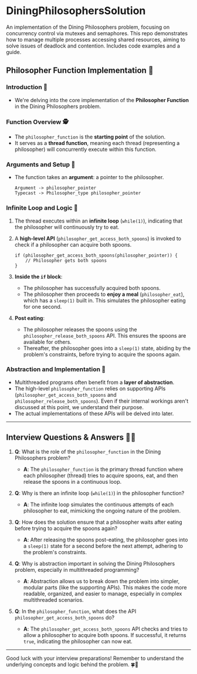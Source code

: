 # DiningPhilosophersSolution
An implementation of the Dining Philosophers problem, focusing on concurrency control via mutexes and semaphores. This repo demonstrates how to manage multiple processes accessing shared resources, aiming to solve issues of deadlock and contention. Includes code examples and a guide.

## Philosopher Function Implementation  📝

### Introduction 📖

- We're delving into the core implementation of the **Philosopher Function** in the Dining Philosophers problem.
  
### Function Overview 🕵️

- The `philosopher_function` is the **starting point** of the solution.
- It serves as a **thread function**, meaning each thread (representing a philosopher) will concurrently execute within this function.

### Arguments and Setup 🔧

- The function takes an **argument**: a pointer to the philosopher.
    ```pseudo
    Argument -> philosopher_pointer
    Typecast -> Philosopher_type philosopher_pointer
    ```

### Infinite Loop and Logic 🔄

1. The thread executes within an **infinite loop** (`while(1)`), indicating that the philosopher will continuously try to eat.
   
2. A **high-level API** (`philosopher_get_access_both_spoons`) is invoked to check if a philosopher can acquire both spoons.
    ```pseudo
    if (philosopher_get_access_both_spoons(philosopher_pointer)) {
        // Philosopher gets both spoons
    }
    ```

3. **Inside the `if` block**:
    - The philosopher has successfully acquired both spoons.
    - The philosopher then proceeds to **enjoy a meal** (`philosopher_eat`), which has a `sleep(1)` built in. This simulates the philosopher eating for one second.
   
4. **Post eating**:
    - The philosopher releases the spoons using the `philosopher_release_both_spoons` API. This ensures the spoons are available for others.
    - Thereafter, the philosopher goes into a `sleep(1)` state, abiding by the problem's constraints, before trying to acquire the spoons again.

### Abstraction and Implementation 🧠

- Multithreaded programs often benefit from a **layer of abstraction**.
- The high-level `philosopher_function` relies on supporting APIs (`philosopher_get_access_both_spoons` and `philosopher_release_both_spoons`). Even if their internal workings aren't discussed at this point, we understand their purpose.
- The actual implementations of these APIs will be delved into later.

---

## Interview Questions & Answers 🤔💬

1. **Q**: What is the role of the `philosopher_function` in the Dining Philosophers problem?
   - **A**: The `philosopher_function` is the primary thread function where each philosopher (thread) tries to acquire spoons, eat, and then release the spoons in a continuous loop.

2. **Q**: Why is there an infinite loop (`while(1)`) in the philosopher function?
   - **A**: The infinite loop simulates the continuous attempts of each philosopher to eat, mimicking the ongoing nature of the problem.

3. **Q**: How does the solution ensure that a philosopher waits after eating before trying to acquire the spoons again?
   - **A**: After releasing the spoons post-eating, the philosopher goes into a `sleep(1)` state for a second before the next attempt, adhering to the problem's constraints.

4. **Q**: Why is abstraction important in solving the Dining Philosophers problem, especially in multithreaded programming?
   - **A**: Abstraction allows us to break down the problem into simpler, modular parts (like the supporting APIs). This makes the code more readable, organized, and easier to manage, especially in complex multithreaded scenarios.

5. **Q**: In the `philosopher_function`, what does the API `philosopher_get_access_both_spoons` do?
   - **A**: The `philosopher_get_access_both_spoons` API checks and tries to allow a philosopher to acquire both spoons. If successful, it returns `true`, indicating the philosopher can now eat.

---

Good luck with your interview preparations! Remember to understand the underlying concepts and logic behind the problem. 🍀🌟
